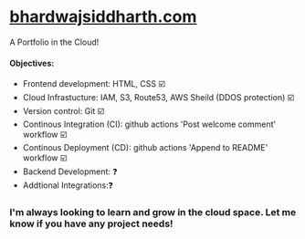 # [bhardwajsiddharth.com](http://bhardwajsiddharth.com/)

A Portfolio in the Cloud!

#### Objectives:
* Frontend development: HTML, CSS ☑️
* Cloud Infrastucture:  IAM, S3, Route53, AWS Sheild (DDOS protection) ☑️
* Version control: Git ☑️
* Continous Integration (CI): github actions 'Post welcome comment' workflow ☑️
* Continous Deployment (CD): github actions 'Append to README' workflow ☑️
* Backend Development: ❓
* Addtional Integrations:❓

### I'm always looking to learn and grow in the cloud space. Let me know if you have any project needs! 

